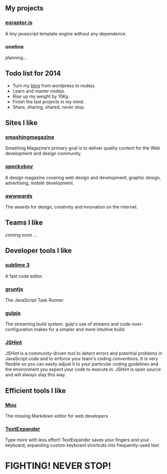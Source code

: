 ## My projects

### [eoraptor.js](http://jias.github.io/eoraptor.js/)

A tiny javascript template engine without any dependence.

### oneline

planning...

## Todo list for 2014

* Turn my [blog](http://joy-studio.com) from wordpress to nodejs.
* Learn and master nodejs.
* Rise up my weight by 10Kg.
* Finish the last projects in my mind.
* Share, sharing, shared, never stop.

## Sites I like

### [smashingmagazine](http://www.smashingmagazine.com/)

Smashing Magazine’s primary goal is to deliver quality content for the Web development and design community. 

### [speckyboy](http://speckyboy.com/)

A design magazine covering web design and development, graphic design, advertising, mobile development.

### [awwwards](http://www.awwwards.com)

The awards for design, creativity and innovation on the internet.

## Teams I like

coming soon ...

## Developer tools I like

### [sublime 3](https://sublime.wbond.net/installation#st3)

A fast code editor.

### [gruntjs](http://gruntjs.com/)

The JavaScript Task Runner.

### [gulpjs](http://gulpjs.com/)

The streaming build system. gulp's use of streams and code-over-configuration makes for a simpler and more intuitive build.

### [JSHint](http://jshint.com/)

JSHint is a community-driven tool to detect errors and potential problems in JavaScript code and to enforce your team's coding conventions. It is very flexible so you can easily adjust it to your particular coding guidelines and the environment you expect your code to execute in. JSHint is open source and will always stay this way.

## Efficient tools I like

### [Mou](http://mouapp.com/)

The missing Markdown editor for web developers

### [TextExpander](https://smilesoftware.com/TextExpander/index.html)

Type more with less effort! TextExpander saves your fingers and your keyboard, expanding custom keyboard shortcuts into frequently-used text

# FIGHTING! NEVER STOP!